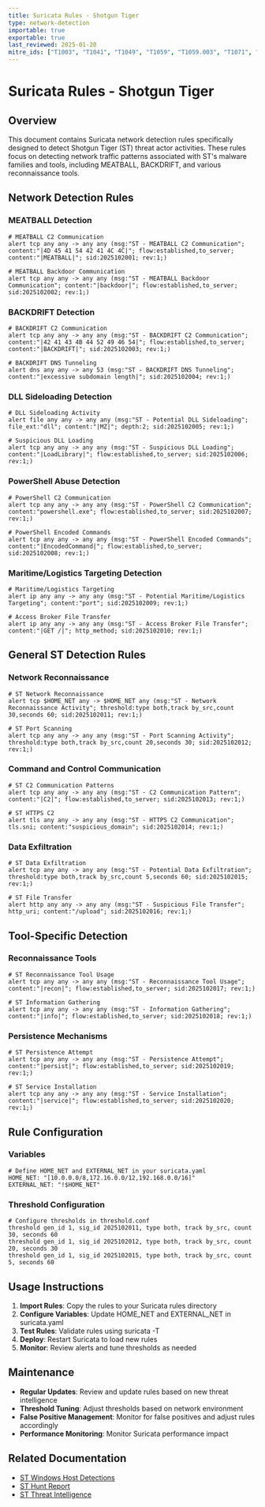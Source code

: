 ```yaml
---
title: Suricata Rules - Shotgun Tiger
type: network-detection
importable: true
exportable: true
last_reviewed: 2025-01-20
mitre_ids: ["T1003", "T1041", "T1049", "T1059", "T1059.003", "T1071", "T1071.001", "T1071.004", "T1090", "T1547", "T1560"]
---
```


# Suricata Rules - Shotgun Tiger

## Overview

This document contains Suricata network detection rules specifically designed to detect Shotgun Tiger (ST) threat actor activities. These rules focus on detecting network traffic patterns associated with ST's malware families and tools, including MEATBALL, BACKDRIFT, and various reconnaissance tools.

## Network Detection Rules

### MEATBALL Detection
```suricata
# MEATBALL C2 Communication
alert tcp any any -> any any (msg:"ST - MEATBALL C2 Communication"; content:"|4D 45 41 54 42 41 4C 4C|"; flow:established,to_server; content:"|MEATBALL|"; sid:2025102001; rev:1;)

# MEATBALL Backdoor Communication
alert tcp any any -> any any (msg:"ST - MEATBALL Backdoor Communication"; content:"|backdoor|"; flow:established,to_server; sid:2025102002; rev:1;)
```

### BACKDRIFT Detection
```suricata
# BACKDRIFT C2 Communication
alert tcp any any -> any any (msg:"ST - BACKDRIFT C2 Communication"; content:"|42 41 43 4B 44 52 49 46 54|"; flow:established,to_server; content:"|BACKDRIFT|"; sid:2025102003; rev:1;)

# BACKDRIFT DNS Tunneling
alert dns any any -> any 53 (msg:"ST - BACKDRIFT DNS Tunneling"; content:"|excessive subdomain length|"; sid:2025102004; rev:1;)
```

### DLL Sideloading Detection
```suricata
# DLL Sideloading Activity
alert file any any -> any any (msg:"ST - Potential DLL Sideloading"; file_ext:"dll"; content:"|MZ|"; depth:2; sid:2025102005; rev:1;)

# Suspicious DLL Loading
alert tcp any any -> any any (msg:"ST - Suspicious DLL Loading"; content:"|LoadLibrary|"; flow:established,to_server; sid:2025102006; rev:1;)
```

### PowerShell Abuse Detection
```suricata
# PowerShell C2 Communication
alert tcp any any -> any any (msg:"ST - PowerShell C2 Communication"; content:"powershell.exe"; flow:established,to_server; sid:2025102007; rev:1;)

# PowerShell Encoded Commands
alert tcp any any -> any any (msg:"ST - PowerShell Encoded Commands"; content:"|EncodedCommand|"; flow:established,to_server; sid:2025102008; rev:1;)
```

### Maritime/Logistics Targeting Detection
```suricata
# Maritime/Logistics Targeting
alert ip any any -> any any (msg:"ST - Potential Maritime/Logistics Targeting"; content:"port"; sid:2025102009; rev:1;)

# Access Broker File Transfer
alert ip any any -> any any (msg:"ST - Access Broker File Transfer"; content:"|GET /|"; http_method; sid:2025102010; rev:1;)
```

## General ST Detection Rules

### Network Reconnaissance
```suricata
# ST Network Reconnaissance
alert tcp $HOME_NET any -> $HOME_NET any (msg:"ST - Network Reconnaissance Activity"; threshold:type both,track by_src,count 30,seconds 60; sid:2025102011; rev:1;)

# ST Port Scanning
alert tcp any any -> any any (msg:"ST - Port Scanning Activity"; threshold:type both,track by_src,count 20,seconds 30; sid:2025102012; rev:1;)
```

### Command and Control Communication
```suricata
# ST C2 Communication Patterns
alert tcp any any -> any any (msg:"ST - C2 Communication Pattern"; content:"|C2|"; flow:established,to_server; sid:2025102013; rev:1;)

# ST HTTPS C2
alert tls any any -> any any (msg:"ST - HTTPS C2 Communication"; tls.sni; content:"suspicious_domain"; sid:2025102014; rev:1;)
```

### Data Exfiltration
```suricata
# ST Data Exfiltration
alert tcp any any -> any any (msg:"ST - Potential Data Exfiltration"; threshold:type both,track by_src,count 5,seconds 60; sid:2025102015; rev:1;)

# ST File Transfer
alert http any any -> any any (msg:"ST - Suspicious File Transfer"; http_uri; content:"/upload"; sid:2025102016; rev:1;)
```

## Tool-Specific Detection

### Reconnaissance Tools
```suricata
# ST Reconnaissance Tool Usage
alert tcp any any -> any any (msg:"ST - Reconnaissance Tool Usage"; content:"|recon|"; flow:established,to_server; sid:2025102017; rev:1;)

# ST Information Gathering
alert tcp any any -> any any (msg:"ST - Information Gathering"; content:"|info|"; flow:established,to_server; sid:2025102018; rev:1;)
```

### Persistence Mechanisms
```suricata
# ST Persistence Attempt
alert tcp any any -> any any (msg:"ST - Persistence Attempt"; content:"|persist|"; flow:established,to_server; sid:2025102019; rev:1;)

# ST Service Installation
alert tcp any any -> any any (msg:"ST - Service Installation"; content:"|service|"; flow:established,to_server; sid:2025102020; rev:1;)
```

## Rule Configuration

### Variables
```suricata
# Define HOME_NET and EXTERNAL_NET in your suricata.yaml
HOME_NET: "[10.0.0.0/8,172.16.0.0/12,192.168.0.0/16]"
EXTERNAL_NET: "!$HOME_NET"
```

### Threshold Configuration
```suricata
# Configure thresholds in threshold.conf
threshold gen_id 1, sig_id 2025102011, type both, track by_src, count 30, seconds 60
threshold gen_id 1, sig_id 2025102012, type both, track by_src, count 20, seconds 30
threshold gen_id 1, sig_id 2025102015, type both, track by_src, count 5, seconds 60
```

## Usage Instructions

1. **Import Rules**: Copy the rules to your Suricata rules directory
2. **Configure Variables**: Update HOME_NET and EXTERNAL_NET in suricata.yaml
3. **Test Rules**: Validate rules using suricata -T
4. **Deploy**: Restart Suricata to load new rules
5. **Monitor**: Review alerts and tune thresholds as needed

## Maintenance

- **Regular Updates**: Review and update rules based on new threat intelligence
- **Threshold Tuning**: Adjust thresholds based on network environment
- **False Positive Management**: Monitor for false positives and adjust rules accordingly
- **Performance Monitoring**: Monitor Suricata performance impact

## Related Documentation

- [ST Windows Host Detections](../Host/Windows/ST_Windows_Host_Detections.md)
- [ST Hunt Report](../../Hunt_Playbooks/Active-Mission/Shotgun_Tiger/Hunt_Report.md)
- [ST Threat Intelligence](../../Threat_Intelligence/Actors/Shotgun_Tiger.md)

